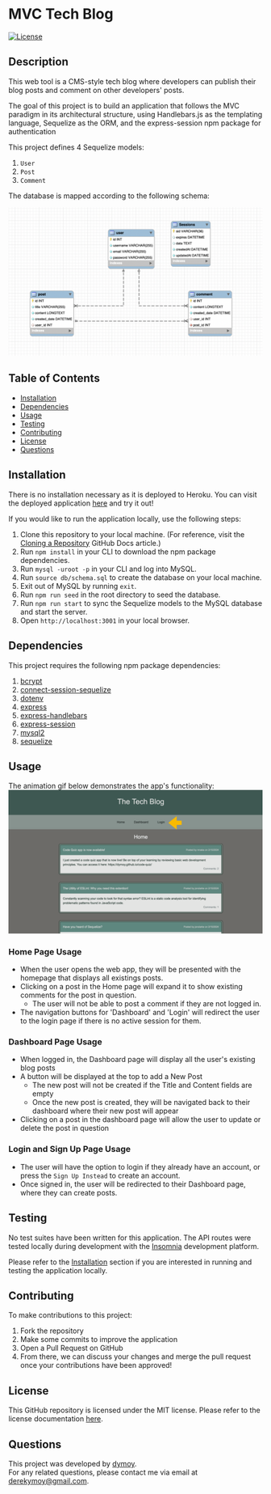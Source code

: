 # MVC Tech Blog
[![License](https://img.shields.io/badge/License-MIT-yellow.svg)](https://opensource.org/licenses/MIT)

## Description 

This web tool is a CMS-style tech blog where developers can publish their blog posts and comment on other developers' posts.

The goal of this project is to build an application that follows the MVC paradigm in its architectural structure, using Handlebars.js as the templating language, Sequelize as the ORM, and the express-session npm package for authentication

This project defines 4 Sequelize models: 
1. `User`
2. `Post`
3. `Comment`

The database is mapped according to the following schema:  

![Image of Schema Architecture](./Assets/schema_architecture.png)


## Table of Contents 
- [Installation](#installation)
- [Dependencies](#dependencies)
- [Usage](#usage)
- [Testing](#testing)
- [Contributing](#contributing)
- [License](#license)
- [Questions](#questions)
  
## Installation 

There is no installation necessary as it is deployed to Heroku. You can visit the deployed application [here](https://dymoy-mvc-tech-blog-f7331d8522c8.herokuapp.com/) and try it out! 

If you would like to run the application locally, use the following steps:
1. Clone this repository to your local machine. (For reference, visit the [Cloning a Repository](https://docs.github.com/en/repositories/creating-and-managing-repositories/cloning-a-repository) GitHub Docs article.)
2. Run `npm install` in your CLI to download the npm package dependencies. 
3. Run `mysql -uroot -p` in your CLI and log into MySQL.
4. Run `source db/schema.sql` to create the database on your local machine.
5. Exit out of MySQL by running `exit`.
6. Run `npm run seed` in the root directory to seed the database.
7. Run `npm run start` to sync the Sequelize models to the MySQL database and start the server.
8. Open `http://localhost:3001` in your local browser. 
  
## Dependencies
This project requires the following npm package dependencies:
1. [bcrypt](https://www.npmjs.com/package/bcrypt)
2. [connect-session-sequelize](https://www.npmjs.com/package/connect-session-sequelize)
3. [dotenv](https://www.npmjs.com/package/dotenv)
4. [express](https://www.npmjs.com/package/express)
5. [express-handlebars](https://www.npmjs.com/package/express-handlebars)
6. [express-session](https://www.npmjs.com/package/express-session)
7. [mysql2](https://www.npmjs.com/package/mysql2)
8. [sequelize](https://www.npmjs.com/package/sequelize)

## Usage 

The animation gif below demonstrates the app's functionality:  
![Animation Gif of app functionality](./Assets/mvc_tech_blog_gif.gif)  

### Home Page Usage
- When the user opens the web app, they will be presented with the homepage that displays all existings posts. 
- Clicking on a post in the Home page will expand it to show existing comments for the post in question. 
    - The user will not be able to post a comment if they are not logged in.
- The navigation buttons for 'Dashboard' and 'Login' will redirect the user to the login page if there is no active session for them. 

### Dashboard Page Usage 
- When logged in, the Dashboard page will display all the user's existing blog posts
- A button will be displayed at the top to add a New Post
    - The new post will not be created if the Title and Content fields are empty 
    - Once the new post is created, they will be navigated back to their dashboard where their new post will appear 
- Clicking on a post in the dashboard page will allow the user to update or delete the post in question

### Login and Sign Up Page Usage 
- The user will have the option to login if they already have an account, or press the `Sign Up Instead` to create an account. 
- Once signed in, the user will be redirected to their Dashboard page, where they can create posts.

## Testing 
No test suites have been written for this application. The API routes were tested locally during development with the [Insomnia](https://docs.insomnia.rest/) development platform.  

Please refer to the [Installation](#installation) section if you are interested in running and testing the application locally.

## Contributing
To make contributions to this project:  
1. Fork the repository  
2. Make some commits to improve the application
3. Open a Pull Request on GitHub
4. From there, we can discuss your changes and merge the pull request once your contributions have been approved!

## License 
This GitHub repository is licensed under the MIT license. Please refer to the license documentation [here](https://opensource.org/licenses/MIT).
  
## Questions
This project was developed by [dymoy](https://github.com/dymoy).  
For any related questions, please contact me via email at <derekymoy@gmail.com>.